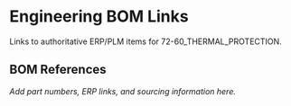 # Engineering BOM Links

Links to authoritative ERP/PLM items for 72-60_THERMAL_PROTECTION.

## BOM References

*Add part numbers, ERP links, and sourcing information here.*
